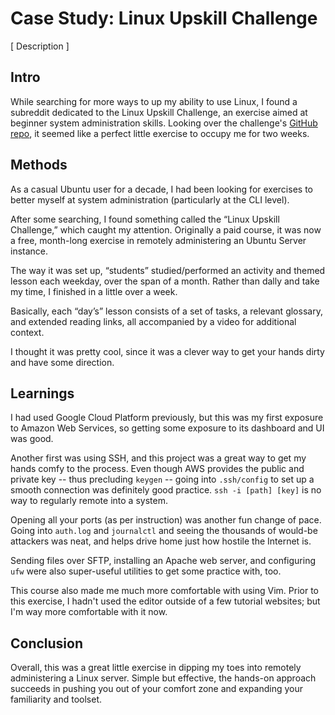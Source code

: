 # Case Study: Linux Upskill Challenge
[ Description ]

## Intro
While searching for more ways to up my ability to use Linux, I found a subreddit dedicated to the Linux Upskill Challenge, an exercise aimed at beginner system administration skills. Looking over the challenge's [GitHub repo](), it seemed like a perfect little exercise to occupy me for two weeks.

## Methods
As a casual Ubuntu user for a decade, I had been looking for exercises to better myself at system administration (particularly at the CLI level).

After some searching, I found something called the “Linux Upskill Challenge,” which caught my attention. Originally a paid course, it was now a free, month-long exercise in remotely administering an Ubuntu Server instance.

The way it was set up, “students” studied/performed an activity and themed lesson each weekday, over the span of a month. Rather than dally and take my time, I finished in a little over a week.

Basically, each “day’s” lesson consists of a set of tasks, a relevant glossary, and extended reading links, all accompanied by a video for additional context.

I thought it was pretty cool, since it was a clever way to get your hands dirty and have some direction.

## Learnings
I had used Google Cloud Platform previously, but this was my first exposure to Amazon Web Services, so getting some exposure to its dashboard and UI was good.

Another first was using SSH, and this project was a great way to get my hands comfy to the process. Even though AWS provides the public and private key -- thus precluding `keygen` -- going into `.ssh/config` to set up a smooth connection was definitely good practice. `ssh -i [path] [key]` is no way to regularly remote into a system.

Opening all your ports (as per instruction) was another fun change of pace. Going into `auth.log` and `journalctl` and seeing the thousands of would-be attackers was neat, and helps drive home just how hostile the Internet is.

Sending files over SFTP, installing an Apache web server, and configuring `ufw` were also super-useful utilities to get some practice with, too.

This course also made me much more comfortable with using Vim. Prior to this exercise, I hadn't used the editor outside of a few tutorial websites; but I'm way more comfortable with it now.

## Conclusion
Overall, this was a great little exercise in dipping my toes into remotely administering a Linux server. Simple but effective, the hands-on approach succeeds in pushing you out of your comfort zone and expanding your familiarity and toolset.
